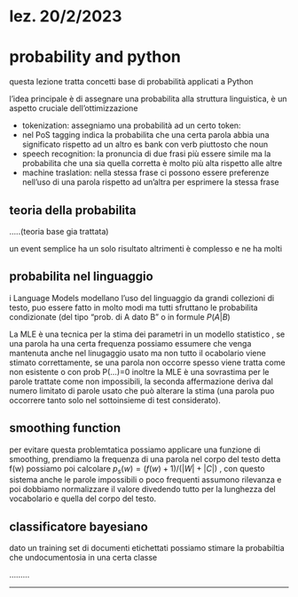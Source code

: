 # lez. 20/2/2023

# probability and python

questa lezione tratta concetti base di probabilità applicati a Python

l’idea principale è di assegnare una probabilita alla struttura linguistica, è un aspetto cruciale dell’ottimizzazione

- tokenization: assegniamo una probabilità ad un certo token:
- nel PoS tagging indica la probabilita che una certa parola abbia una significato rispetto ad un altro es bank con verb piuttosto che noun
- speech recognition: la pronuncia di due frasi più essere simile ma la probabilita che una sia quella corretta è molto più alta rispetto alle altre
- machine traslation: nella stessa frase ci possono  essere preferenze nell’uso di una parola rispetto ad un’altra per esprimere la stessa frase

## teoria della probabilita

…..(teoria base gia trattata)

un event semplice ha un solo risultato altrimenti è complesso e ne ha molti

## probabilita nel linguaggio

i Language Models modellano l’uso del linguaggio da grandi collezioni di testo, puo essere fatto in molto modi ma tutti sfruttano le probabilita condizionate (del tipo “prob. di A dato B” o in formule $P(A|B)$

La MLE è una tecnica per la stima dei parametri in un modello statistico , se una parola ha una certa frequenza possiamo essumere che venga mantenuta anche nel linugaggio usato ma non tutto il ocabolario viene stimato correttamente, se  una parola non occorre spesso viene tratta come non esistente o con prob P(…)=0 inoltre la MLE  è una sovrastima per le parole trattate come non impossibili, la seconda affermazione deriva dal numero limitato di parole usato che può alterare la stima (una parola puo occorrere tanto solo nel sottoinsieme di test considerato).

## smoothing function

per evitare questa problemtatica possiamo applicare una funzione di smoothing, prendiamo la frequenza di una parola nel corpo del testo detta f(w) possiamo poi calcolare $p_s(w)=(f(w)+1)/(|W|+|C|)$ , con questo sistema anche le parole impossibili o poco frequenti assumono rilevanza e poi dobbiamo normalizzare il valore divedendo tutto per la lunghezza del vocabolario e quella del corpo del testo.

## classificatore bayesiano

dato un training set di documenti etichettati possiamo stimare la probabiltia che undocumentosia in una certa classe

………

---